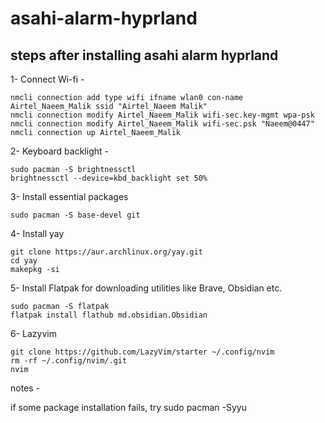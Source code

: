 # asahi-alarm-hyprland

## steps after installing asahi alarm hyprland

1- Connect Wi-fi -

```
nmcli connection add type wifi ifname wlan0 con-name Airtel_Naeem_Malik ssid "Airtel_Naeem Malik"
nmcli connection modify Airtel_Naeem_Malik wifi-sec.key-mgmt wpa-psk
nmcli connection modify Airtel_Naeem_Malik wifi-sec.psk "Naeem@0447"
nmcli connection up Airtel_Naeem_Malik
```

2- Keyboard backlight -

```
sudo pacman -S brightnessctl
brightnessctl --device=kbd_backlight set 50%
``` 

3- Install essential packages

```
sudo pacman -S base-devel git

```

4- Install yay

```
git clone https://aur.archlinux.org/yay.git
cd yay
makepkg -si
```

5- Install Flatpak for downloading utilities like Brave, Obsidian etc.

```
sudo pacman -S flatpak
flatpak install flathub md.obsidian.Obsidian
```

6- Lazyvim

```
git clone https://github.com/LazyVim/starter ~/.config/nvim
rm -rf ~/.config/nvim/.git
nvim
```

notes -

if some package installation fails, try sudo pacman -Syyu
